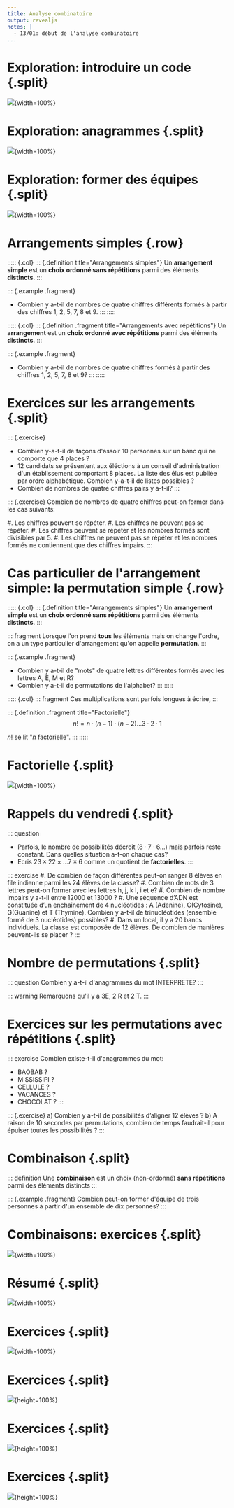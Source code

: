 ```yaml
---
title: Analyse combinatoire
output: revealjs
notes: |
  - 13/01: début de l'analyse combinatoire
...
```


# Exploration: introduire un code {.split}

![](/static/images/1673567176.png){width=100%}

# Exploration: anagrammes {.split}

![](/static/images/1673567352.png){width=100%}

# Exploration: former des équipes {.split}

![](/static/images/1673567431.png){width=100%}

# Arrangements simples {.row}

::::: {.col}
::: {.definition title="Arrangements simples"}
Un **arrangement simple** est un **choix ordonné sans répétitions** parmi des éléments **distincts**.
:::

::: {.example .fragment}
- Combien y a-t-il de nombres de quatre chiffres différents
  formés à partir des chiffres $1$, $2$, $5$, $7$, $8$ et $9$.
:::
:::::

::::: {.col}
::: {.definition .fragment title="Arrangements avec répétitions"}
Un **arrangement** est un **choix ordonné avec répétitions** parmi des éléments **distincts**.
:::

::: {.example .fragment}
- Combien y a-t-il de nombres de quatre chiffres
  formés à partir des chiffres $1$, $2$, $5$, $7$, $8$ et $9$?
:::
:::::

# Exercices sur les arrangements {.split}

::: {.exercise}
- Combien y-a-t-il de façons d'assoir 10 personnes sur un banc
  qui ne comporte que 4 places ?
- 12 candidats se présentent aux éléctions
  à un conseil d'administration d'un établissement comportant 8 places.
  La liste des élus est publiée
  par ordre alphabétique.
  Combien y-a-t-il de listes possibles ?
- Combien de nombres de quatre chiffres pairs y a-t-il?
:::

::: {.exercise}
Combien de nombres de quatre chiffres peut-on former dans les cas suivants:

#. Les chiffres peuvent se répéter.
#. Les chiffres ne peuvent pas se répéter.
#. Les chiffres peuvent se répéter
   et les nombres formés sont divisibles par 5.
#. Les chiffres ne peuvent pas se répéter
   et les nombres formés ne contiennent que des chiffres impairs.
:::

# Cas particulier de l'arrangement simple: la permutation simple {.row}

::::: {.col}
::: {.definition title="Arrangements simples"}
Un **arrangement simple** est un **choix ordonné sans répétitions** parmi des éléments **distincts**.
:::

::: fragment
Lorsque l'on prend **tous** les éléments
mais on change l'ordre,
on a un type particulier d'arrangement qu'on appelle **permutation**.
:::

::: {.example .fragment}
- Combien y a-t-il de "mots" de quatre lettres différentes formés avec les lettres A, E, M et R?
- Combien y a-t-il de permutations de l'alphabet?
:::
:::::

::::: {.col}
::: fragment
Ces multiplications sont parfois longues à écrire,
:::

::: {.definition .fragment title="Factorielle"}
$$n! = n \cdot (n - 1) \cdot (n - 2) \dots 3 \cdot 2 \cdot 1$$

$n!$ se lit "$n$ factorielle".
:::
:::::

# Factorielle {.split}

![](/static/images/1673570571.png){width=100%}

# Rappels du vendredi {.split}

::: question
- Parfois, le nombre de possibilités décroît ($8 \cdot 7 \cdot 6 \dots$) mais
  parfois reste constant. Dans quelles situation a-t-on chaque cas?
- Ecris $23 \times 22 \times \dots 7 \times 6$ comme un quotient de **factorielles**.
:::

::: exercise
#. De combien de façon différentes peut-on ranger 8 élèves en file indienne parmi les 24
élèves de la classe?
#. Combien de mots de 3 lettres peut-on former avec les lettres h, j, k l, i et e?
#. Combien de nombre impairs y a-t-il entre 12000 et 13000 ?
#. Une séquence d’ADN est constituée d’un enchaînement de 4 nucléotides : A
(Adenine), C(Cytosine), G(Guanine) et T (Thymine). Combien y a-t-il de
trinucléotides (ensemble formé de 3 nucléotides) possibles?
#. Dans un local, il y a 20 bancs individuels. La classe est composée de 12 élèves. De
combien de manières peuvent-ils se placer ?
:::

# Nombre de permutations {.split}

::: question
Combien y a-t-il d'anagrammes du mot INTERPRETE?
:::

::: warning
Remarquons qu'il y a 3E, 2 R et 2 T.
:::

# Exercices sur les permutations avec répétitions {.split}

::: exercise
Combien existe-t-il d'anagrammes du mot:

- BAOBAB ?
- MISSISSIPI ?
- CELLULE ?
- VACANCES ?
- CHOCOLAT ?
:::

::: {.exercise}
a) Combien y a-t-il de possibilités d’aligner 12 élèves ?
b) A raison de 10 secondes par permutations, combien de temps faudrait-il pour épuiser toutes les
possibilités ?
:::

# Combinaison {.split}

::: definition
Une **combinaison** est un choix (non-ordonné) **sans répétitions** parmi des éléments distincts
:::

::: {.example .fragment}
Combien peut-on former d'équipe de trois personnes à partir d'un ensemble de dix personnes?
:::

# Combinaisons: exercices {.split}

![](/static/images/1673571219.png){width=100%}

# Résumé {.split}

![](/static/images/1673571374.png){width=100%}

# Exercices {.split}

![](/static/images/1673571452.png){width=100%}

# Exercices {.split}

![](/static/images/1673571574.png){height=100%}

# Exercices {.split}

![](/static/images/1673571606.png){height=100%}

# Exercices {.split}

![](/static/images/1673571669.png){height=100%}
